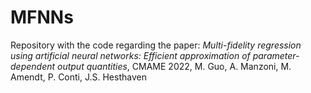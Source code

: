 # MFNNs

Repository with the code regarding the paper:
*Multi-fidelity regression using artificial neural networks: Efficient approximation of parameter-dependent output quantities*, CMAME 2022, M. Guo, A. Manzoni, M. Amendt, P. Conti, J.S. Hesthaven
